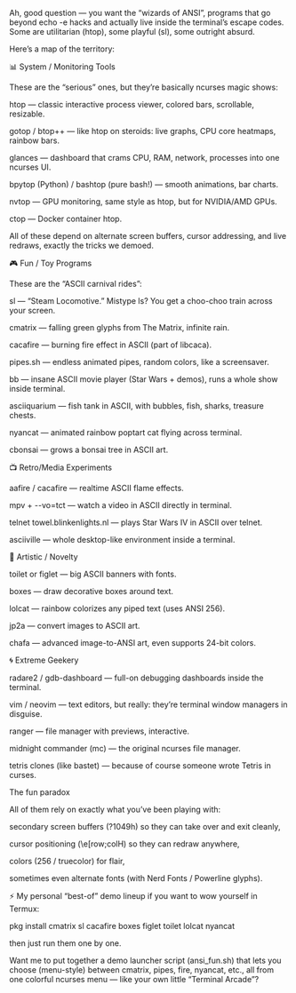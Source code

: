 Ah, good question — you want the “wizards of ANSI”, programs that go beyond echo -e hacks and actually live inside the terminal’s escape codes. Some are utilitarian (htop), some playful (sl), some outright absurd.

Here’s a map of the territory:

📊 System / Monitoring Tools

These are the “serious” ones, but they’re basically ncurses magic shows:

htop — classic interactive process viewer, colored bars, scrollable, resizable.

gotop / btop++ — like htop on steroids: live graphs, CPU core heatmaps, rainbow bars.

glances — dashboard that crams CPU, RAM, network, processes into one ncurses UI.

bpytop (Python) / bashtop (pure bash!) — smooth animations, bar charts.

nvtop — GPU monitoring, same style as htop, but for NVIDIA/AMD GPUs.

ctop — Docker container htop.

All of these depend on alternate screen buffers, cursor addressing, and live redraws, exactly the tricks we demoed.

🎮 Fun / Toy Programs

These are the “ASCII carnival rides”:

sl — “Steam Locomotive.” Mistype ls? You get a choo-choo train across your screen.

cmatrix — falling green glyphs from The Matrix, infinite rain.

cacafire — burning fire effect in ASCII (part of libcaca).

pipes.sh — endless animated pipes, random colors, like a screensaver.

bb — insane ASCII movie player (Star Wars + demos), runs a whole show inside terminal.

asciiquarium — fish tank in ASCII, with bubbles, fish, sharks, treasure chests.

nyancat — animated rainbow poptart cat flying across terminal.

cbonsai — grows a bonsai tree in ASCII art.

📺 Retro/Media Experiments

aafire / cacafire — realtime ASCII flame effects.

mpv + --vo=tct — watch a video in ASCII directly in terminal.

telnet towel.blinkenlights.nl — plays Star Wars IV in ASCII over telnet.

asciiville — whole desktop-like environment inside a terminal.

🎨 Artistic / Novelty

toilet or figlet — big ASCII banners with fonts.

boxes — draw decorative boxes around text.

lolcat — rainbow colorizes any piped text (uses ANSI 256).

jp2a — convert images to ASCII art.

chafa — advanced image-to-ANSI art, even supports 24-bit colors.

🌀 Extreme Geekery

radare2 / gdb-dashboard — full-on debugging dashboards inside the terminal.

vim / neovim — text editors, but really: they’re terminal window managers in disguise.

ranger — file manager with previews, interactive.

midnight commander (mc) — the original ncurses file manager.

tetris clones (like bastet) — because of course someone wrote Tetris in curses.

The fun paradox

All of them rely on exactly what you’ve been playing with:

secondary screen buffers (?1049h) so they can take over and exit cleanly,

cursor positioning (\e[row;colH) so they can redraw anywhere,

colors (256 / truecolor) for flair,

sometimes even alternate fonts (with Nerd Fonts / Powerline glyphs).

⚡ My personal “best-of” demo lineup if you want to wow yourself in Termux:

pkg install cmatrix sl cacafire boxes figlet toilet lolcat nyancat 

then just run them one by one.

Want me to put together a demo launcher script (ansi_fun.sh) that lets you choose (menu-style) between cmatrix, pipes, fire, nyancat, etc., all from one colorful ncurses menu — like your own little “Terminal Arcade”?

